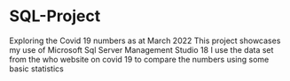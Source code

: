 # SQL-Project
Exploring the Covid 19 numbers as at March 2022
This project showcases my use of Microsoft Sql Server Management Studio 18
I use the data set from the who website on covid 19 to compare the numbers using some basic statistics
